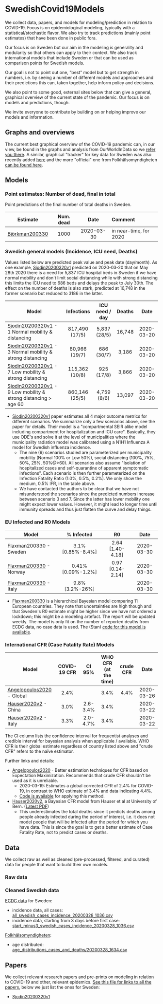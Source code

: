 # SwedishCovid19Models

We collect data, papers, and models for modeling/prediction in relation to COVID-19. Focus is on epidemiological modeling, typically with a statistical/stochastic flavor. We also try to track predictions (mainly point estimates) that have been done in public fora.

Our focus is on Sweden but our aim in the modeling is generality and modularity so that others can apply to their context. We also track international models that include Sweden or that can be used as comparison points for Swedish models.

Our goal is not to point out one, "best" model but to get strength in numbers, i.e. by seeing a number of different models and approaches and their predictions this can, taken together, help inform policy and decisions.

We also point to some good, external sites below that can give a general, graphical overview of the current state of the pandemic. Our focus is on models and predictions, though.

We invite everyone to contribute by building on or helping improve our models and information.

## Graphs and overviews

The current best graphical overview of the COVID-19 pandemic can, in our view, be found in the graphs and analysis from OurWorldInData so we [refer you there](https://flip.it/h.wzvd). A similar, graphical "tracker" for key data for Sweden was also recently added [here](https://c19.se/) and the more "official" one from Folkhälsomyndigheten [can be found here](https://experience.arcgis.com/experience/09f821667ce64bf7be6f9f87457ed9aa).

## Models

### Point estimates: Number of dead, final in total

Point predictions of the final number of total deaths in Sweden.

| Estimate         | Num. dead  | Date | Comment |
| ---------------- |:----------:|:----:|:--------|
| [Björkman200330](point_estimates/20200330_Bjorkman_DN_debatt.txt) | 1000 | 2020-03-30 | in near-time, for 2020 |

### Swedish general models (Incidence, ICU need, Deaths)

Values listed below are predicted peak value and peak date (day/month). As one example, [Sjodin20200320v1](https://www.medrxiv.org/content/10.1101/2020.03.20.20039594v1) predicted on 2020-03-20 that on May 28th 2020 there is a need for 5,837 ICU hospital beds in Sweden if we have normal mobility and don't limit social distancing while with strong distancing this limits the ICU need to 686 beds and delays the peak to July 30th. The effect on the number of deaths is also stark, predicted at 16,748 in the former scenario but reduced to 3186 in the latter.

| Model | Infections | ICU need / day | Deaths | Date |
| ----- |:----------:|:--------:|:------:|:----:|  
| [Sjodin20200320v1](https://www.medrxiv.org/content/10.1101/2020.03.20.20039594v1) - 1 Normal mobility & distancing | 817,490 (17/5) | 5,837 (28/5) | 16,748 | 2020-03-20 |
| [Sjodin20200320v1](https://www.medrxiv.org/content/10.1101/2020.03.20.20039594v1) - 3 Normal mobility & strong distancing | 80,966 (19/7) | 686 (30/7) | 3,186 | 2020-03-20 |
| [Sjodin20200320v1](https://www.medrxiv.org/content/10.1101/2020.03.20.20039594v1) - 7 Low mobility & strong distancing | 115,362 (10/8) | 925 (17/8) | 3,866 | 2020-03-20 |
| [Sjodin20200320v1](https://www.medrxiv.org/content/10.1101/2020.03.20.20039594v1) - 9 Low mobility & strong distancing > age 60 | 860,146 (25/5) | 4,759 (8/6) | 13,097 | 2020-03-20 | 

- [Sjodin20200320v1](https://www.medrxiv.org/content/10.1101/2020.03.20.20039594v1) paper estimates all 4 major outcome metrics for different scenarios. We summarize only a few scenarios above, see the paper for details. Their model is a "compartmental SEIR alike model including compartment for hospitalization and ICU care". Basically, they use ODE's and solve it at the level of municipalities where the municipality radiation model was calibrated using a N1H1 Influenza A model for Swedish influenza incidence. 
  * The nine (9) scenarios studied are parameterized per municipality mobility (Normal 100% or Low 50%), social distancing (100%, 75%, 50%, 25%, 50%@>60). All scenarios also assume "Isolation of hospitalized cases and self-quarantine of apparent symptomatic infections". Each scenario is then further parameterized on the Infection Fatality Ratio (1.0%, 0.5%, 0.2%). We only show the medium, 0.5% IFR, in the table above.
  * We have contacted the authors to be clear that we have not misunderstood the scenarios since the predicted numbers increase between scenario 3 and 7. Since the latter has lower mobility one might expect lower values. However, it might lead to longer time until immunity spreads and thus just flatten the curve and delay things.

### EU Infected and R0 Models

| Model            | % Infected | R0 | Date |
| ---------------- |:----------:|:--:|:----:| 
| [Flaxman200330](papers/localpdfs/flaxman2020.pdf) - Sweden | 3.1% [0.85%-8.4%] | 2.64 [1.40-4.18] | 2020-03-30 |
| [Flaxman200330](papers/localpdfs/flaxman2020.pdf) - Norway | 0.41% [0.09%-1.2%] | 0.97 [0.14-2.14] | 2020-03-30 |
| [Flaxman200330](papers/localpdfs/flaxman2020.pdf) - Italy | 9.8% [3.2%-26%] | |2020-03-30 |

- [Flaxman200330](papers/localpdfs/flaxman2020.pdf) is a hierarchical Bayesian model comparing 11 European countries. They note that uncertainties are high though and that Sweden's R0 estimate might be higher since we have not ordered a lockdown; this might be a modeling artefact. The report will be updated weekly. The model is only fit on the number of reported deaths from ECDC data, no case data is used. The (Stan) [code for this model is available](https://github.com/ImperialCollegeLondon/covid19model).

### International CFR (Case Fatality Rate) Models

| Model            | COVID-19 CFR  | CI 95% | WHO CFR (at the time) | crude CFR |Date |
| ---------------- |:-------------:|:------:|:---------------------:|:---------:|:----:| 
| [Angelopoulos2020](https://arxiv.org/abs/2003.08592) - Global | 2.4% | | 3.4% |  4.4% | 2020-03-26 |
| [Hauser2020v2](https://github.com/jriou/covid_adjusted_cfr) - China | 3.0% | 2.6-3.4% | 3.4% | | 2020-03-22 |
| [Hauser2020v2](https://github.com/jriou/covid_adjusted_cfr) - Italy | 3.3% | 2.0-4.7% | 3.4% | | 2020-03-22 |

The CI column lists the confidence interval for frequentist analyses and credible interval for bayesian analysis when applicable / available. WHO CFR is their global estimate regardless of country listed above and "crude CFR" refers to the naïve estimator.

Further links and details:
- [Angelopoulos2020](https://arxiv.org/abs/2003.08592) - Better estimation techniques for CFR based on Expectation Maximization. Recommends that crude CFR shouldn't be used as it is unreliable.
  * 2020-03-19: Estimates a global corrected CFR of 2.4% for COVID-19, in contrast to WHO estimate of 3.4% and data indicating 4.4%.
  * [Code is available](https://github.com/aangelopoulos/cfr-covid-19) for applying this method.
- [Hauser2020v2](https://github.com/jriou/covid_adjusted_cfr), a Bayesian CFR model from Hauser et al at University of Bern. ([Latest PDF](https://github.com/jriou/covid_adjusted_cfr/blob/master/manuscript/manuscript_v2.pdf))
  * This underestimates the total deaths since it predicts deaths among people already infected during the period of interest, i.e. it does not model people that will be infected after the period for which you have data. This is since the goal is to get a better estimate of Case Fatality Rate, not to predict cases or deaths.

## Data

We collect raw as well as cleaned (pre-processed, filtered, and curated) data for people that want to build their own models.

### Raw data

### Cleaned Swedish data

[ECDC data](https://www.ecdc.europa.eu/en/publications-data/download-todays-data-geographic-distribution-covid-19-cases-worldwide) for Sweden:
- incidence data, all cases: [all_swedish_cases_incidence_20200328_1036.csv](data/clean/sweden/all_swedish_cases_incidence_20200328_1036.csv)
- incidence data, starting from 3 days before first case: [start_minus3_swedish_cases_incidence_20200328_1036.csv](data/clean/sweden/start_minus3_swedish_cases_incidence_20200328_1036.csv)

[Folkhälsomyndigheten](https://experience.arcgis.com/experience/09f821667ce64bf7be6f9f87457ed9aa):
- age distributed: [age_distributions_cases_and_deaths/20200328_1634.csv](data/raw/Folkhalsomyndigheten/age_distributions_cases_and_deaths/20200328_1634.csv)

## Papers

We collect relevant research papers and pre-prints on modeling in relation to COVID-19 and other, relevant epidemics. [See this file for links to all the papers](papers/Covid19ModelingPapers.md), below we just list the ones for Sweden:

- [Sjodin20200320v1](https://www.medrxiv.org/content/10.1101/2020.03.20.20039594v1)

